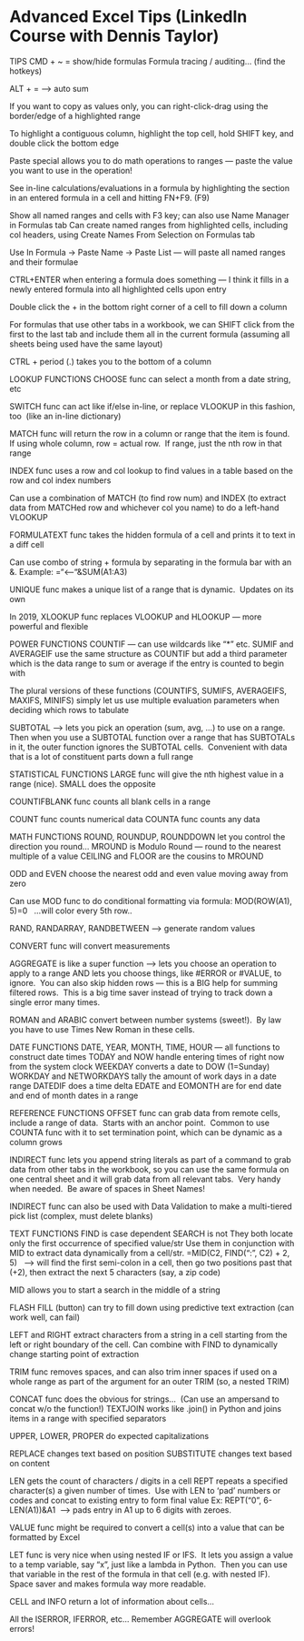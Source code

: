 # Advanced Excel Tips (LinkedIn Course with Dennis Taylor)

TIPS
CMD + ~ = show/hide formulas
Formula tracing / auditing… (find the hotkeys)

ALT + = —> auto sum

If you want to copy as values only, you can right-click-drag using the border/edge of a highlighted range

To highlight a contiguous column, highlight the top cell, hold SHIFT key, and double click the bottom edge

Paste special allows you to do math operations to ranges — paste the value you want to use in the operation!

See in-line calculations/evaluations in a formula by highlighting the section in an entered formula in a cell and hitting FN+F9. (F9)

Show all named ranges and cells with F3 key; can also use Name Manager in Formulas tab
Can create named ranges from highlighted cells, including col headers, using Create Names From Selection on Formulas tab

Use In Formula -> Paste Name -> Paste List — will paste all named ranges and their formulae

CTRL+ENTER when entering a formula does something — I think it fills in a newly entered formula into all highlighted cells upon entry

Double click the + in the bottom right corner of a cell to fill down a column

For formulas that use other tabs in a workbook, we can SHIFT click from the first to the last tab and include them all in the current formula (assuming all sheets being used have the same layout)

CTRL + period (.) takes you to the bottom of a column

LOOKUP FUNCTIONS
CHOOSE func can select a month from a date string, etc

SWITCH func can act like if/else in-line, or replace VLOOKUP in this fashion, too  (like an in-line dictionary)

MATCH func will return the row in a column or range that the item is found.  If using whole column, row = actual row.  If range, just the nth row in that range

INDEX func uses a row and col lookup to find values in a table based on the row and col index numbers

Can use a combination of MATCH (to find row num) and INDEX (to extract data from MATCHed row and whichever col you name) to do a left-hand VLOOKUP

FORMULATEXT func takes the hidden formula of a cell and prints it to text in a diff cell

Can use combo of string + formula by separating in the formula bar with an &. Example: =“<—“&SUM(A1:A3)

UNIQUE func makes a unique list of a range that is dynamic.  Updates on its own

In 2019, XLOOKUP func replaces VLOOKUP and HLOOKUP — more powerful and flexible

POWER FUNCTIONS
COUNTIF — can use wildcards like “*” etc.
SUMIF and AVERAGEIF use the same structure as COUNTIF but add a third parameter which is the data range to sum or average if the entry is counted to begin with

The plural versions of these functions (COUNTIFS, SUMIFS, AVERAGEIFS, MAXIFS, MINIFS) simply let us use multiple evaluation parameters when deciding which rows to tabulate

SUBTOTAL —> lets you pick an operation (sum, avg, …) to use on a range.  Then when you use a SUBTOTAL function over a range that has SUBTOTALs in it, the outer function ignores the SUBTOTAL cells.  Convenient with data that is a lot of constituent parts down a full range

STATISTICAL FUNCTIONS
LARGE func will give the nth highest value in a range (nice).
SMALL does the opposite

COUNTIFBLANK func counts all blank cells in a range

COUNT func counts numerical data
COUNTA func counts any data

MATH FUNCTIONS
ROUND, ROUNDUP, ROUNDDOWN let you control the direction you round…
MROUND is Modulo Round — round to the nearest multiple of a value
CEILING and FLOOR are the cousins to MROUND

ODD and EVEN choose the nearest odd and even value moving away from zero

Can use MOD func to do conditional formatting via formula: MOD(ROW(A1), 5)=0   …will color every 5th row..

RAND, RANDARRAY, RANDBETWEEN —> generate random values

CONVERT func will convert measurements

AGGREGATE is like a super function —> lets you choose an operation to apply to a range AND lets you choose things, like #ERROR or #VALUE, to ignore.  You can also skip hidden rows — this is a BIG help for summing filtered rows.  This is a big time saver instead of trying to track down a single error many times.

ROMAN and ARABIC convert between number systems (sweet!).  By law you have to use Times New Roman in these cells.

DATE FUNCTIONS
DATE, YEAR, MONTH, TIME, HOUR — all functions to construct date times
TODAY and NOW handle entering times of right now from the system clock
WEEKDAY converts a date to DOW (1=Sunday)
WORKDAY and NETWORKDAYS tally the amount of work days in a date range
DATEDIF does a time delta
EDATE and EOMONTH are for end date and end of month dates in a range

REFERENCE FUNCTIONS
OFFSET func can grab data from remote cells, include a range of data.  Starts with an anchor point.  Common to use COUNTA func with it to set termination point, which can be dynamic as a column grows

INDIRECT func lets you append string literals as part of a command to grab data from other tabs in the workbook, so you can use the same formula on one central sheet and it will grab data from all relevant tabs.  Very handy when needed.  Be aware of spaces in Sheet Names!

INDIRECT func can also be used with Data Validation to make a multi-tiered pick list (complex, must delete blanks)

TEXT FUNCTIONS
FIND is case dependent
SEARCH is not
They both locate only the first occurrence of specified value/str
Use them in conjunction with MID to extract data dynamically from a cell/str.
=MID(C2, FIND(“:”, C2) + 2, 5)   —> will find the first semi-colon in a cell, then go two positions past that (+2), then extract the next 5 characters (say, a zip code)

MID allows you to start a search in the middle of a string

FLASH FILL (button) can try to fill down using predictive text extraction (can work well, can fail)

LEFT and RIGHT extract characters from a string in a cell starting from the left or right boundary of the cell.
Can combine with FIND to dynamically change starting point of extraction

TRIM func removes spaces, and can also trim inner spaces if used on a whole range as part of the argument for an outer TRIM (so, a nested TRIM)

CONCAT func does the obvious for strings…  (Can use an ampersand to concat w/o the function!)
TEXTJOIN works like .join() in Python and joins items in a range with specified separators

UPPER, LOWER, PROPER do expected capitalizations

REPLACE changes text based on position
SUBSTITUTE changes text based on content

LEN gets the count of characters / digits in a cell
REPT repeats a specified character(s) a given number of times.  Use with LEN to ‘pad’ numbers or codes and concat to existing entry to form final value
Ex: REPT(“0”, 6-LEN(A1))&A1  —> pads entry in A1 up to 6 digits with zeroes.

VALUE func might be required to convert a cell(s) into a value that can be formatted by Excel

LET func is very nice when using nested IF or IFS.  It lets you assign a value to a temp variable, say “x”, just like a lambda in Python.  Then you can use that variable in the rest of the formula in that cell (e.g. with nested IF).  Space saver and makes formula way more readable.

CELL and INFO return a lot of information about cells…

All the ISERROR, IFERROR, etc…
Remember AGGREGATE will overlook errors!
